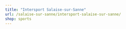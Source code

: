 ```yaml
---
title: "Intersport Salaise-sur-Sanne"
url: /salaise-sur-sanne/intersport-salaise-sur-sanne/
shop: sports
---
```

